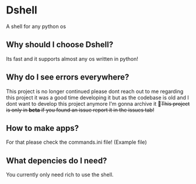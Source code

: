 # Dshell
A shell for any python os

## Why should I choose Dshell?
Its fast and it supports almost any os written in python!

## Why do I see errors everywhere?
This project is no longer continued please dont reach out to me regarding this project it was a good time developing it but as the codebase is old and I dont want to develop this project anymore I'm gonna archive it 👋~~This project is only in **beta** if you found an issue report it in the issues tab!~~

## How to make apps?
For that please check the commands.ini file! (Example file)

## What depencies do I need?
You currently only need rich to use the shell.
